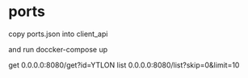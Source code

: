 # ports

copy ports.json into client_api

and run doccker-compose up

get 0.0.0.0:8080/get?id=YTLON
list 0.0.0.0:8080/list?skip=0&limit=10


